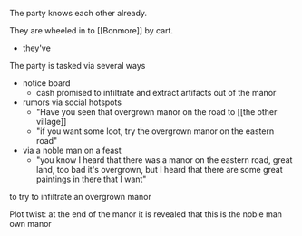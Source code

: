 The party knows each other already.

They are wheeled in to [[Bonmore]] by cart. 
- they've 

The party is tasked via several ways

- notice board
	- cash promised to infiltrate and extract artifacts out of the manor
- rumors via social hotspots
	- "Have you seen that overgrown manor on the road to [[the other village]]
	- "if you want some loot, try the overgrown manor on the eastern road"
- via a noble man on a feast
	- "you know I heard that there was a manor on the eastern road, great land, too bad it's overgrown, but I heard that there are some great paintings in there that I want"

to try to infiltrate an overgrown manor 

Plot twist: at the end of the manor it is revealed that this is the noble man own manor 